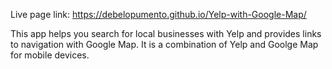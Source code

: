 Live page link: https://debelopumento.github.io/Yelp-with-Google-Map/


This app helps you search for local businesses with Yelp and provides links to navigation with Google Map. It is a combination of Yelp and Goolge Map for mobile devices.